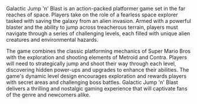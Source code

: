 Galactic Jump 'n' Blast is an action-packed platformer game set in the far reaches of space. Players take on the role of a fearless space explorer tasked with saving the galaxy from an alien invasion. Armed with a powerful blaster and the ability to jump across treacherous terrain, players must navigate through a series of challenging levels, each filled with unique alien creatures and environmental hazards.

The game combines the classic platforming mechanics of Super Mario Bros with the exploration and shooting elements of Metroid and Contra. Players will need to strategically jump and shoot their way through each level, discovering hidden power-ups and upgrades to enhance their abilities. The game's dynamic level design encourages exploration and rewards players with secret areas and challenging boss battles. Galactic Jump 'n' Blast delivers a thrilling and nostalgic gaming experience that will captivate fans of the genre and newcomers alike.